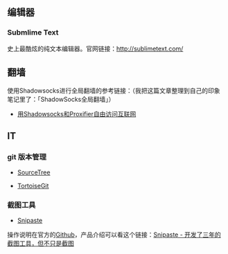 






## 编辑器



###  Submlime Text 

史上最酷炫的纯文本编辑器。官网链接：<http://sublimetext.com/>





## 翻墙

使用Shadowsocks进行全局翻墙的参考链接：（我把这篇文章整理到自己的印象笔记里了：「ShadowSocks全局翻墙」）

- [用Shadowsocks和Proxifier自由访问互联网](http://awy.me/2014/06/yong-shadowsocks-he-proxifier-zi-you-fang-wen-hu-lian-wang/)







## IT

### git 版本管理

- [SourceTree](https://www.sourcetreeapp.com/)



- [TortoiseGit](https://tortoisegit.org/)





### 截图工具

- [Snipaste](https://zh.snipaste.com/)

操作说明在官方的[Github](https://github.com/liulex/Snipaste-Feedback/wiki)，产品介绍可以看这个链接：[Snipaste - 开发了三年的截图工具，但不只是截图](https://www.v2ex.com/t/295433?p=7)





